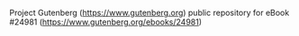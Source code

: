 Project Gutenberg (https://www.gutenberg.org) public repository for eBook #24981 (https://www.gutenberg.org/ebooks/24981)
